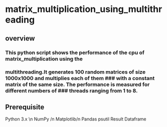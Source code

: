 # matrix_multiplication_using_multithreading
## overview
### This python script shows the performance of the cpu of matrix_multiplication using the 
### multithreading.It generates 100 random matrices of size 1000x1000 and multiplies each of them ### with a constant matrix of the same size. The performance is measured for different numbers of ### threads ranging from 1 to 8.
## Prerequisite
 Python 3.x \n
 NumPy /n
 Matplotlib/n
 Pandas
 psutil
 Result Dataframe

